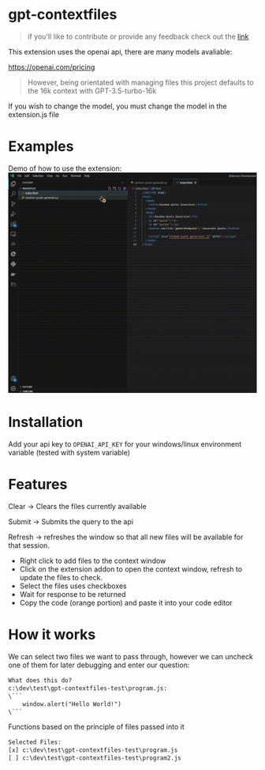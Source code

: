 # gpt-contextfiles

> if you'll like to contribute or provide any feedback check out the [link](https://github.com/Iheuzio/gpt-contextfiles/issues)

This extension uses the openai api, there are many models avaliable:

https://openai.com/pricing

> However, being orientated with managing files this project defaults to the 16k context with GPT-3.5-turbo-16k

If you wish to change the model, you must change the model in the extension.js file

# Examples

Demo of how to use the extension:
![](./images/demo-program.gif)


# Installation

Add your api key to `OPENAI_API_KEY` for your windows/linux environment variable (tested with system variable)

# Features

Clear -> Clears the files currently available

Submit -> Submits the query to the api

Refresh -> refreshes the window so that all new files will be available for that session.

- Right click to add files to the context window
- Click on the extension addon to open the context window, refresh to update the files to check.
- Select the files uses checkboxes
- Wait for response to be returned
- Copy the code (orange portion) and paste it into your code editor

# How it works

We can select two files we want to pass through, however we can uncheck one of them for later debugging and enter our question:

```
What does this do?
c:\dev\test\gpt-contextfiles-test\program.js:
\```
	window.alert("Hello World!")
\```
```

Functions based on the principle of files passed into it
```
Selected Files:
[x] c:\dev\test\gpt-contextfiles-test\program.js
[ ] c:\dev\test\gpt-contextfiles-test\program2.js
```

